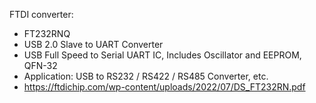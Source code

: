 FTDI converter:
- FT232RNQ
- USB 2.0 Slave to UART Converter
- USB Full Speed to Serial UART IC, Includes Oscillator and EEPROM, QFN-32
- Application: USB to RS232 / RS422 / RS485 Converter, etc.
- https://ftdichip.com/wp-content/uploads/2022/07/DS_FT232RN.pdf


